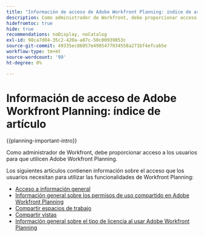```yaml
---
title: "Información de acceso de Adobe Workfront Planning: índice de artículos"
description: Como administrador de Workfront, debe proporcionar acceso a los usuarios para que utilicen Adobe Workfront Planning. Los siguientes artículos contienen información sobre el acceso que los usuarios necesitan para utilizar Workfront Planning.
hidefromtoc: true
hide: true
recommendations: noDisplay, noCatalog
exl-id: 98ca7d04-35c2-420a-a87c-50c00939853c
source-git-commit: 49335ec86057e4985477034558a271bf4efcab5e
workflow-type: tm+mt
source-wordcount: '99'
ht-degree: 0%

---
```


# Información de acceso de Adobe Workfront Planning: índice de artículo

{{planning-important-intro}}

Como administrador de Workfront, debe proporcionar acceso a los usuarios para que utilicen Adobe Workfront Planning.

Los siguientes artículos contienen información sobre el acceso que los usuarios necesitan para utilizar las funcionalidades de Workfront Planning:

* [Acceso a información general](../access/access-overview.md)
* [Información general sobre los permisos de uso compartido en Adobe Workfront Planning](/help/quicksilver/maestro/access/sharing-permissions-overview.md)
* [Compartir espacios de trabajo](/help/quicksilver/maestro/access/share-workspaces.md)
* [Compartir vistas](/help/quicksilver/maestro/access/share-views.md)
* [Información general sobre el tipo de licencia al usar Adobe Workfront Planning](/help/quicksilver/maestro/access/license-type-overview.md)



